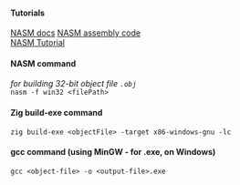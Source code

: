 #### Tutorials
[NASM docs](https://www.nasm.us/xdoc/2.16.03/html/nasmdoc0.html)
[NASM assembly code](https://labs.bilimedtech.com/nasm/index.html) \
[NASM Tutorial](https://cratecode.com/info/nasm-tutorial)


#### NASM command
_for building 32-bit object file `.obj`_ \
`nasm -f win32 <filePath>`

#### Zig build-exe command
`zig build-exe <objectFile> -target x86-windows-gnu -lc`

#### gcc command (using MinGW - for .exe, on Windows)
`gcc <object-file> -o <output-file>.exe`